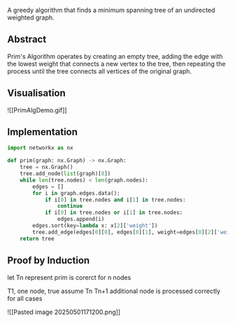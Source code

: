 A greedy algorithm that finds a minimum spanning tree of an undirected weighted graph. 
## Abstract
Prim's Algorithm operates by creating an empty tree, adding the edge with the lowest weight that connects a new vertex to the tree, then repeating the process until the tree connects all vertices of the original graph.
## Visualisation
![[PrimAlgDemo.gif]]
## Implementation
```python
import networkx as nx

def prim(graph: nx.Graph) -> nx.Graph:
    tree = nx.Graph()
    tree.add_node(list(graph)[0])
    while len(tree.nodes) < len(graph.nodes):
        edges = []
        for i in graph.edges.data():
            if i[0] in tree.nodes and i[1] in tree.nodes:
                continue
            if i[0] in tree.nodes or i[1] in tree.nodes:
                edges.append(i)
        edges.sort(key=lambda x: x[2]['weight'])
        tree.add_edge(edges[0][0], edges[0][1], weight=edges[0][2]['weight'])
    return tree
```



## Proof by Induction

let Tn represent prim is corerct for n nodes


T1, one node, true
assume Tn
Tn+1
additional node is processed correctly for all cases



![[Pasted image 20250501171200.png]]